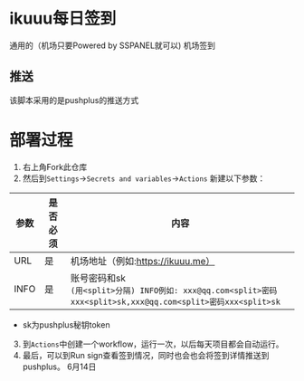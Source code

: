 # ikuuu每日签到

通用的（机场只要Powered by SSPANEL就可以) 机场签到
## 推送
  该脚本采用的是pushplus的推送方式

# 部署过程
 
1. 右上角Fork此仓库
2. 然后到`Settings`→`Secrets and variables`→`Actions` 新建以下参数：

| 参数    | 是否必须  | 内容                                                                                                     | 
|-------| ------------ |--------------------------------------------------------------------------------------------------------|
| URL   | 是  | 机场地址（例如:https://ikuuu.me）                                                                              |
| INFO  | 是  | 账号密码和sk<br/>```(用<split>分隔) INFO例如: xxx@qq.com<split>密码xxx<split>sk,xxx@qq.com<split>密码xxx<split>sk``` |


* sk为pushplus秘钥token

3. 到`Actions`中创建一个workflow，运行一次，以后每天项目都会自动运行。
4. 最后，可以到Run sign查看签到情况，同时也会也会将签到详情推送到pushplus。
6月14日
